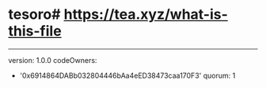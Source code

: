 # tesoro# https://tea.xyz/what-is-this-file
---
version: 1.0.0
codeOwners:
  - '0x6914864DABb032804446bAa4eED38473caa170F3'
quorum: 1

